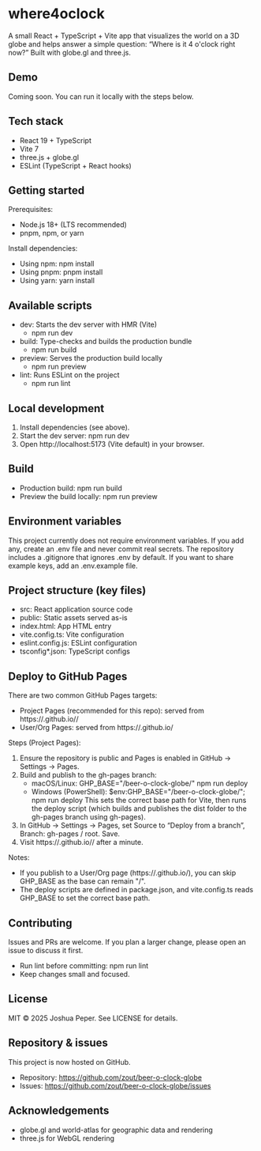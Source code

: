 # where4oclock

A small React + TypeScript + Vite app that visualizes the world on a 3D globe and helps answer a simple question: “Where is it 4 o'clock right now?” Built with globe.gl and three.js.

## Demo

Coming soon. You can run it locally with the steps below.

## Tech stack

- React 19 + TypeScript
- Vite 7
- three.js + globe.gl
- ESLint (TypeScript + React hooks)

## Getting started

Prerequisites:
- Node.js 18+ (LTS recommended)
- pnpm, npm, or yarn

Install dependencies:

- Using npm: npm install
- Using pnpm: pnpm install
- Using yarn: yarn install

## Available scripts

- dev: Starts the dev server with HMR (Vite)
  - npm run dev
- build: Type-checks and builds the production bundle
  - npm run build
- preview: Serves the production build locally
  - npm run preview
- lint: Runs ESLint on the project
  - npm run lint

## Local development

1. Install dependencies (see above).
2. Start the dev server: npm run dev
3. Open http://localhost:5173 (Vite default) in your browser.

## Build

- Production build: npm run build
- Preview the build locally: npm run preview

## Environment variables

This project currently does not require environment variables. If you add any, create an .env file and never commit real secrets. The repository includes a .gitignore that ignores .env by default. If you want to share example keys, add an .env.example file.

## Project structure (key files)

- src: React application source code
- public: Static assets served as-is
- index.html: App HTML entry
- vite.config.ts: Vite configuration
- eslint.config.js: ESLint configuration
- tsconfig*.json: TypeScript configs

## Deploy to GitHub Pages

There are two common GitHub Pages targets:

- Project Pages (recommended for this repo): served from https://<user>.github.io/<repo>/
- User/Org Pages: served from https://<user>.github.io/

Steps (Project Pages):

1. Ensure the repository is public and Pages is enabled in GitHub → Settings → Pages.
2. Build and publish to the gh-pages branch:
   - macOS/Linux: GHP_BASE="/beer-o-clock-globe/" npm run deploy
   - Windows (PowerShell): $env:GHP_BASE="/beer-o-clock-globe/"; npm run deploy
   This sets the correct base path for Vite, then runs the deploy script (which builds and publishes the dist folder to the gh-pages branch using gh-pages).
3. In GitHub → Settings → Pages, set Source to “Deploy from a branch”, Branch: gh-pages / root. Save.
4. Visit https://<user>.github.io/<repo-name>/ after a minute.

Notes:
- If you publish to a User/Org page (https://<user>.github.io/), you can skip GHP_BASE as the base can remain "/".
- The deploy scripts are defined in package.json, and vite.config.ts reads GHP_BASE to set the correct base path.

## Contributing

Issues and PRs are welcome. If you plan a larger change, please open an issue to discuss it first.

- Run lint before committing: npm run lint
- Keep changes small and focused.

## License

MIT © 2025 Joshua Peper. See LICENSE for details.

## Repository & issues

This project is now hosted on GitHub.

- Repository: https://github.com/zout/beer-o-clock-globe
- Issues: https://github.com/zout/beer-o-clock-globe/issues

## Acknowledgements

- globe.gl and world-atlas for geographic data and rendering
- three.js for WebGL rendering

